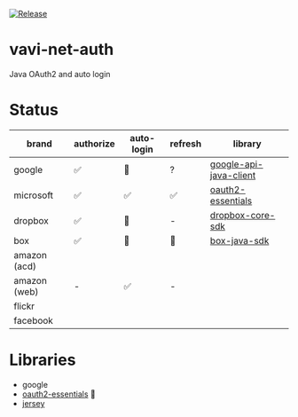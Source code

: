 [![Release](https://jitpack.io/v/umjammer/vavi-net-auth.svg)](https://jitpack.io/#umjammer/vavi-net-auth)

# vavi-net-auth

Java OAuth2 and auto login

# Status

| brand                 | authorize | auto-login | refresh | library |
|--------------------|----------------|-----------|-----------|---------|
| google             | ✅              | 🚧         | ?     | [google-api-java-client](https://developers.google.com/api-client-library/java/) |
| microsoft          | ✅              | ✅         | ✅     | [oauth2-essentials](https://github.com/dmfs/oauth2-essentials) |
| dropbox            | ✅              | 🚧         | -     | [dropbox-core-sdk](https://github.com/dropbox/dropbox-sdk-java) |
| box                | ✅              | 🚧         | 🚧     | [box-java-sdk](https://github.com/box/box-java-sdk) |
| amazon (acd)       |               |          |      | []() |
| amazon (web)       | -            | ✅       | -    | []() |
| flickr             |               |          |      | []() |
| facebook           |               |          |      | []() |


# Libraries

 * google
 * [oauth2-essentials](https://github.com/dmfs/oauth2-essentials) 🎯
 * [jersey](https://jersey.github.io/)
